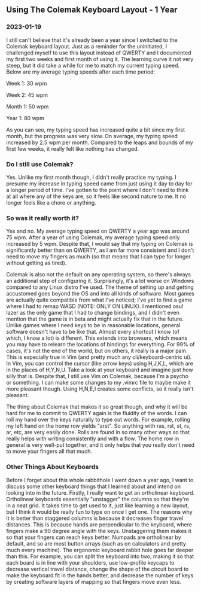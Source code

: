 <!---
title:Using The Colemak Keyboard Layout - 1 Year
date:Thu, 19 Jan 2023 10:00:00 EST
description:A follow-up to my Colemak challenge from a year ago
--->

## Using The Colemak Keyboard Layout - 1 Year

### 2023-01-19

I still can't believe that it's already been a year since I switched to the Colemak keyboard layout. Just as a reminder for the uninitiated, I challenged myself to use this layout instead of QWERTY and I documented my first two weeks and first month of using it. The learning curve it not very steep, but it did take a while for me to match my current typing speed. Below are my average typing speeds after each time period:

Week 1: 30 wpm

Week 2: 45 wpm

Month 1: 50 wpm

Year 1: 80 wpm

As you can see, my typing speed has increased quite a bit since my first month, but the progress was very slow. On average, my typing speed increased by 2.5 wpm per month. Compared to the leaps and bounds of my first few weeks, it really felt like nothing has changed.

### Do I still use Colemak?

Yes. Unlike my first month though, I didn't really practice my typing. I presume my increase in typing speed came from just using it day to day for a longer period of time. I've gotten to the point where I don't need to think at all where any of the keys are, so it feels like second nature to me. It no longer feels like a chore or anything.

### So was it really worth it?

Yes and no. My average typing speed on QWERTY a year ago was around 75 wpm. After a year of using Colemak, my average typing speed only increased by 5 wpm. Despite that, I would say that my typing on Colemak is significantly better than on QWERTY, as I am far more consistent and I don't need to move my fingers as much (so that means that I can type for longer without getting as tired).

Colemak is also not the default on any operating system, so there's always an additional step of configuring it. Surprisingly, it's a lot worse on Windows compared to any Linux distro I've used. The theme of setting up and getting accustomed goes beyond the OS and into all kinds of software. Most games are actually quite compatible from what I've noticed; I've yet to find a game where I had to remap WASD (NOTE: ONLY ON LINUX). I mentioned osu! lazer as the only game that I had to change bindings, and I didn't even mention that the game is in beta and might actually fix that in the future. Unlike games where I need keys to be in reasonable locations, general software doesn't have to be like that. Almost every shortcut I know (of which, I know a lot) is different. This extends into browsers, which means you may have to relearn the locations of bindings for everything. For 99% of cases, it's not the end of the world, but on others, it really is a major pain. This is especially true in Vim (and pretty much any cli/keyboard-centric ui). In Vim, you can control the cursor (like arrow keys) using H,J,K,L, which are in the places of H,Y,N,U. Take a look at your keyboard and imagine just how silly that is. Despite that, I still use Vim on Colemak, because I'm a psycho or something. I can make some changes to my .vimrc file to maybe make it more pleasant though. Using H,N,E,I creates some conflicts, so it really isn't pleasant.

The thing about Colemak that makes it so great though, and why it will be hard for me to commit to QWERTY again is the fluidity of the words. I can roll my hand over the keys naturally to type out words. For example, rolling my left hand on the home row yields "arst". So anything with ras, rst, st, rs, ar, etc, are very easily done. Rolls are found in so many other ways so that really helps with writing consistently and with a flow. The home row in general is very well-put together, and it only helps that you really don't need to move your fingers all that much.

### Other Things About Keyboards

Before I forget about this whole rabbithole I went down a year ago, I want to discuss some other keyboard things that I learned about and intend on looking into in the future. Firstly, I really want to get an ortholinear keyboard. Ortholinear keyboards essentially "unstagger" the columns so that they're in a neat grid. It takes time to get used to it, just like learning a new layout, but I think it would be really fun to type on once I get one. The reasons why it is better than staggered columns is because it decreases finger travel distances. This is because hands are perpendicular to the keyboard, where fingers make a 90 degree angle with the keys. Unstaggering them makes it so that your fingers can reach keys better. Numpads are ortholinear by default, and so are most button arrays (such as on calculators and pretty much every machine). The ergonomic keyboard rabbit hole goes far deeper than this. For example, you can split the keyboard into two, making it so that each board is in line with your shoulders, use low-profile keycaps to decrease vertical travel distance, change the shape of the circuit board to make the keyboard fit in the hands better, and decrease the number of keys by creating software layers of mapping so that fingers move even less.